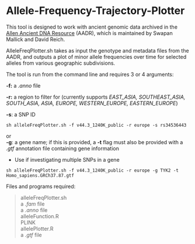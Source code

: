 # Allele-Frequency-Trajectory-Plotter

This tool is designed to work with ancient genomic data archived in the [Allen Ancient DNA Resource](https://reich.hms.harvard.edu/allen-ancient-dna-resource-aadr-downloadable-genotypes-present-day-and-ancient-dna-data) (AADR), which is maintained by Swapan Mallick and David Reich.

AlleleFreqPlotter.sh takes as input the genotype and metadata files from the AADR, and outputs a plot of minor allele frequencies over time for selected alleles from various geographic subdivisions.

The tool is run from the command line and requires 3 or 4 arguments:

**-f:** a *.anno* file

**-r:** a region to filter for (currently supports *EAST_ASIA, SOUTHEAST_ASIA, SOUTH_ASIA, ASIA, EUROPE, WESTERN_EUROPE, EASTERN_EUROPE*)

**-s**: a SNP ID
```
sh alleleFreqPlotter.sh -f v44.3_1240K_public -r europe -s rs34536443
```

or<br/>
**-g**: a gene name; if this is provided, a **-t** flag must also be provided with a *.gtf* annotation file containing gene information  
- Use if investigating multiple SNPs in a gene

```
sh alleleFreqPlotter.sh -f v44.3_1240K_public -r europe -g TYK2 -t Homo_sapiens.GRCh37.87.gtf
```


Files and programs required:<br/>
>alleleFreqPlotter.sh<br/>
a *.fam* file<br/>
a *.anno* file<br/>
alleleFunction.R<br/>
PLINK<br/>
allelePlotter.R<br/>
a *.gtf* file<br/>


